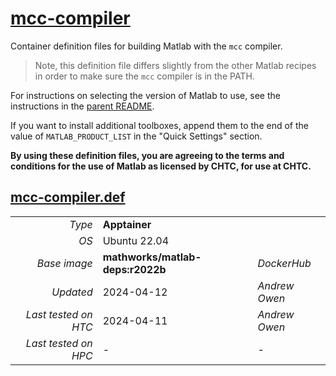 # [mcc-compiler](/software/Matlab/mcc-compiler)

Container definition files for building Matlab with the `mcc` compiler.

> Note, this definition file differs slightly from the other Matlab recipes in order to make sure the `mcc` compiler is in the PATH.

For instructions on selecting the version of Matlab to use, see the instructions in the [parent README](../README.md#choosing-the-version-of-matlab).

If you want to install additional toolboxes, append them to the end of the value of `MATLAB_PRODUCT_LIST` in the "Quick Settings" section.

**By using these definition files, you are agreeing to the terms and conditions for the use of Matlab as licensed by CHTC, for use at CHTC.**

## [mcc-compiler.def](mcc-compiler.def)

| | | |
| ---: | :--- | :--- |
| *Type* | **Apptainer** | |
| *OS* | Ubuntu 22.04 | |
| *Base image* | **mathworks/matlab-deps:r2022b** | *DockerHub* |
| *Updated* | 2024-04-12 | *Andrew Owen* |
| *Last tested on HTC* | 2024-04-11 | *Andrew Owen* |
| *Last tested on HPC* | - | - |